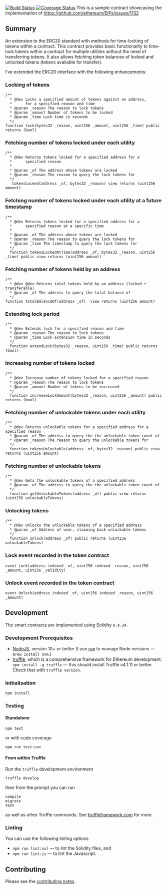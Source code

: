 [![Build Status](https://travis-ci.org/nitika-goel/lockable-token.svg?branch=master)](https://travis-ci.org/nitika-goel/lockable-token) [![Coverage Status](https://coveralls.io/repos/github/nitika-goel/lockable-token/badge.svg?branch=master)](https://coveralls.io/github/nitika-goel/lockable-token?branch=master)
This is a sample contract showcasing the implementation of https://github.com/ethereum/EIPs/issues/1132

## Summary
An extension to the ERC20 standard with methods for time-locking of tokens within a contract. This contract provides basic functionality to time-lock tokens within a contract for multiple utilities without the need of transferring tokens. It also allows fetching token balances of locked and unlocked tokens (tokens available for transfer).

I’ve extended the ERC20 interface with the following enhancements:

### Locking of tokens
```
/**
  * @dev Locks a specified amount of tokens against an address,
  *      for a specified reason and time
  * @param _reason The reason to lock tokens
  * @param _amount Number of tokens to be locked
  * @param _time Lock time in seconds
  */
function lock(bytes32 _reason, uint256 _amount, uint256 _time) public returns (bool)
```

### Fetching number of tokens locked under each utility
```
/**
  * @dev Returns tokens locked for a specified address for a
  *      specified reason
  *
  * @param _of The address whose tokens are locked
  * @param _reason The reason to query the lock tokens for
  */
   tokensLocked(address _of, bytes32 _reason) view returns (uint256 amount)
```

### Fetching number of tokens locked under each utility at a future timestamp
```
/**
  * @dev Returns tokens locked for a specified address for a
  *      specified reason at a specific time
  *
  * @param _of The address whose tokens are locked
  * @param _reason The reason to query the lock tokens for
  * @param _time The timestamp to query the lock tokens for
  */
  function tokensLockedAtTime(address _of, bytes32 _reason, uint256 _time) public view returns (uint256 amount)
```

### Fetching number of tokens held by an address
```
/**
  * @dev @dev Returns total tokens held by an address (locked + transferable)
  * @param _of The address to query the total balance of
  */
function totalBalanceOf(address _of)  view returns (uint256 amount)
```

### Extending lock period
```
/**
  * @dev Extends lock for a specified reason and time
  * @param _reason The reason to lock tokens
  * @param _time Lock extension time in seconds
  */
  function extendLock(bytes32 _reason, uint256 _time) public returns (bool)
```

### Increasing number of tokens locked
```
/**
  * @dev Increase number of tokens locked for a specified reason
  * @param _reason The reason to lock tokens
  * @param _amount Number of tokens to be increased
  */
  function increaseLockAmount(bytes32 _reason, uint256 _amount) public returns (bool)
```
### Fetching number of unlockable tokens under each utility
```
/**
  * @dev Returns unlockable tokens for a specified address for a specified reason
  * @param _of The address to query the the unlockable token count of
  * @param _reason The reason to query the unlockable tokens for
  */
  function tokensUnlockable(address _of, bytes32 _reason) public view returns (uint256 amount)
 ```    
### Fetching number of unlockable tokens
```
/**
  * @dev Gets the unlockable tokens of a specified address
  * @param _of The address to query the the unlockable token count of
  */
  function getUnlockableTokens(address _of) public view returns (uint256 unlockableTokens)
```
### Unlocking tokens
```
/**
  * @dev Unlocks the unlockable tokens of a specified address
  * @param _of Address of user, claiming back unlockable tokens
  */
  function unlock(address _of) public returns (uint256 unlockableTokens)
```


### Lock event recorded in the token contract
`event Lock(address indexed _of, uint256 indexed _reason, uint256 _amount, uint256 _validity)`

### Unlock event recorded in the token contract
`event Unlock(address indexed _of, uint256 indexed _reason, uint256 _amount)`


## Development

The smart contracts are implemented using Solidity `0.4.24`.

### Development Prerequisites

* [NodeJS](htps://nodejs.org), version 10+ or better (I use [`nvm`](https://github.com/creationix/nvm) to manage Node versions — `brew install nvm`.)
* [truffle](http://truffleframework.com/), which is a comprehensive framework for Ethereum development. `npm install -g truffle` — this should install Truffle v4.1.11 or better.  Check that with `truffle version`.

### Initialisation

    npm install

### Testing

#### Standalone

    npm test

or with code coverage

    npm run test:cov

#### From within Truffle

Run the `truffle` development environment

    truffle develop

then from the prompt you can run

    compile
    migrate
    test

as well as other Truffle commands. See [truffleframework.com](http://truffleframework.com) for more.

### Linting

You can use the following linting options

* `npm run lint:sol` — to lint the Solidity files, and
* `npm run lint:js` — to lint the Javascript.

## Contributing

Please see the [contributing notes](CONTRIBUTING.md).
